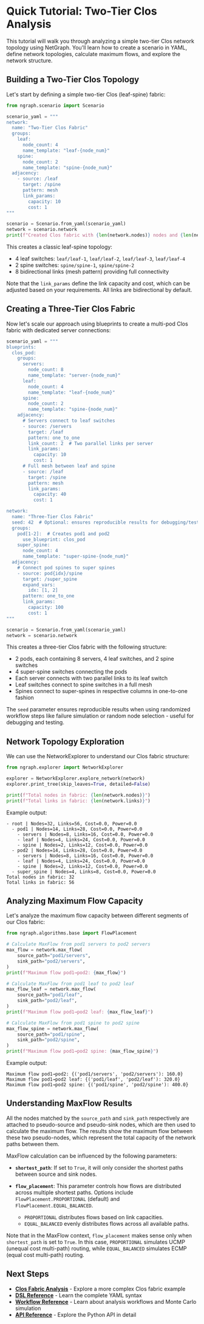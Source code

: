 # Quick Tutorial: Two-Tier Clos Analysis

This tutorial will walk you through analyzing a simple two-tier Clos network topology using NetGraph. You'll learn how to create a scenario in YAML, define network topologies, calculate maximum flows, and explore the network structure.

## Building a Two-Tier Clos Topology

Let's start by defining a simple two-tier Clos (leaf-spine) fabric:

```python
from ngraph.scenario import Scenario

scenario_yaml = """
network:
  name: "Two-Tier Clos Fabric"
  groups:
    leaf:
      node_count: 4
      name_template: "leaf-{node_num}"
    spine:
      node_count: 2
      name_template: "spine-{node_num}"
  adjacency:
    - source: /leaf
      target: /spine
      pattern: mesh
      link_params:
        capacity: 10
        cost: 1
"""

scenario = Scenario.from_yaml(scenario_yaml)
network = scenario.network
print(f"Created Clos fabric with {len(network.nodes)} nodes and {len(network.links)} links")
```

This creates a classic leaf-spine topology:

- 4 leaf switches: `leaf/leaf-1`, `leaf/leaf-2`, `leaf/leaf-3`, `leaf/leaf-4`
- 2 spine switches: `spine/spine-1`, `spine/spine-2`
- 8 bidirectional links (mesh pattern) providing full connectivity

Note that the `link_params` define the link capacity and cost, which can be adjusted based on your requirements. All links are bidirectional by default.

## Creating a Three-Tier Clos Fabric

Now let's scale our approach using blueprints to create a multi-pod Clos fabric with dedicated server connections:

```python
scenario_yaml = """
blueprints:
  clos_pod:
    groups:
      servers:
        node_count: 8
        name_template: "server-{node_num}"
      leaf:
        node_count: 4
        name_template: "leaf-{node_num}"
      spine:
        node_count: 2
        name_template: "spine-{node_num}"
    adjacency:
      # Servers connect to leaf switches
      - source: /servers
        target: /leaf
        pattern: one_to_one
        link_count: 2  # Two parallel links per server
        link_params:
          capacity: 10
          cost: 1
      # Full mesh between leaf and spine
      - source: /leaf
        target: /spine
        pattern: mesh
        link_params:
          capacity: 40
          cost: 1

network:
  name: "Three-Tier Clos Fabric"
  seed: 42  # Optional: ensures reproducible results for debugging/testing
  groups:
    pod[1-2]:  # Creates pod1 and pod2
      use_blueprint: clos_pod
    super_spine:
      node_count: 4
      name_template: "super-spine-{node_num}"
  adjacency:
    # Connect pod spines to super spines
    - source: pod{idx}/spine
      target: /super_spine
      expand_vars:
        idx: [1, 2]
      pattern: one_to_one
      link_params:
        capacity: 100
        cost: 1
"""

scenario = Scenario.from_yaml(scenario_yaml)
network = scenario.network
```

This creates a three-tier Clos fabric with the following structure:

- 2 pods, each containing 8 servers, 4 leaf switches, and 2 spine switches
- 4 super-spine switches connecting the pods
- Each server connects with two parallel links to its leaf switch
- Leaf switches connect to spine switches in a full mesh
- Spines connect to super-spines in respective columns in one-to-one fashion

The `seed` parameter ensures reproducible results when using randomized workflow steps like failure simulation or random node selection - useful for debugging and testing.

## Network Topology Exploration

We can use the NetworkExplorer to understand our Clos fabric structure:

```python
from ngraph.explorer import NetworkExplorer

explorer = NetworkExplorer.explore_network(network)
explorer.print_tree(skip_leaves=True, detailed=False)

print(f"Total nodes in fabric: {len(network.nodes)}")
print(f"Total links in fabric: {len(network.links)}")
```

Example output:

```
- root | Nodes=32, Links=56, Cost=0.0, Power=0.0
  - pod1 | Nodes=14, Links=28, Cost=0.0, Power=0.0
    - servers | Nodes=8, Links=16, Cost=0.0, Power=0.0
    - leaf | Nodes=4, Links=24, Cost=0.0, Power=0.0
    - spine | Nodes=2, Links=12, Cost=0.0, Power=0.0
  - pod2 | Nodes=14, Links=28, Cost=0.0, Power=0.0
    - servers | Nodes=8, Links=16, Cost=0.0, Power=0.0
    - leaf | Nodes=4, Links=24, Cost=0.0, Power=0.0
    - spine | Nodes=2, Links=12, Cost=0.0, Power=0.0
  - super_spine | Nodes=4, Links=8, Cost=0.0, Power=0.0
Total nodes in fabric: 32
Total links in fabric: 56
```

## Analyzing Maximum Flow Capacity

Let's analyze the maximum flow capacity between different segments of our Clos fabric:

```python
from ngraph.algorithms.base import FlowPlacement

# Calculate MaxFlow from pod1 servers to pod2 servers
max_flow = network.max_flow(
    source_path="pod1/servers",
    sink_path="pod2/servers",
)
print(f"Maximum flow pod1→pod2: {max_flow}")

# Calculate MaxFlow from pod1 leaf to pod2 leaf
max_flow_leaf = network.max_flow(
    source_path="pod1/leaf",
    sink_path="pod2/leaf",
)
print(f"Maximum flow pod1→pod2 leaf: {max_flow_leaf}")

# Calculate MaxFlow from pod1 spine to pod2 spine
max_flow_spine = network.max_flow(
    source_path="pod1/spine",
    sink_path="pod2/spine",
)
print(f"Maximum flow pod1→pod2 spine: {max_flow_spine}")
```

Example output:

```
Maximum flow pod1→pod2: {('pod1/servers', 'pod2/servers'): 160.0}
Maximum flow pod1→pod2 leaf: {('pod1/leaf', 'pod2/leaf'): 320.0}
Maximum flow pod1→pod2 spine: {('pod1/spine', 'pod2/spine'): 400.0}
```

## Understanding MaxFlow Results

All the nodes matched by the `source_path` and `sink_path` respectively are attached to pseudo-source and pseudo-sink nodes, which are then used to calculate the maximum flow. The results show the maximum flow between these two pseudo-nodes, which represent the total capacity of the network paths between them.

MaxFlow calculation can be influenced by the following parameters:

- **`shortest_path`**: If set to `True`, it will only consider the shortest paths between source and sink nodes.
- **`flow_placement`**: This parameter controls how flows are distributed across multiple shortest paths. Options include `FlowPlacement.PROPORTIONAL` (default) and `FlowPlacement.EQUAL_BALANCED`.

  - `PROPORTIONAL` distributes flows based on link capacities.
  - `EQUAL_BALANCED` evenly distributes flows across all available paths.

Note that in the MaxFlow context, `flow_placement` makes sense only when `shortest_path` is set to `True`. In this case, `PROPORTIONAL` simulates UCMP (unequal cost multi-path) routing, while `EQUAL_BALANCED` simulates ECMP (equal cost multi-path) routing.

## Next Steps

- **[Clos Fabric Analysis](../examples/clos-fabric.md)** - Explore a more complex Clos fabric example
- **[DSL Reference](../reference/dsl.md)** - Learn the complete YAML syntax
- **[Workflow Reference](../reference/workflow.md)** - Learn about analysis workflows and Monte Carlo simulation
- **[API Reference](../reference/api.md)** - Explore the Python API in detail
